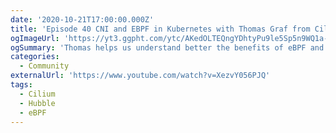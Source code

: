 ```yaml
---
date: '2020-10-21T17:00:00.000Z'
title: 'Episode 40 CNI and EBPF in Kubernetes with Thomas Graf from Cilium'
ogImageUrl: 'https://yt3.ggpht.com/ytc/AKedOLTEQngYDhtyPu9le5Sp5n9WQ1a-7MhGqFqITFit=s176-c-k-c0x00ffffff-no-rj'
ogSummary: 'Thomas helps us understand better the benefits of eBPF and the open source projects Cilium along with Hubble'
categories:
  - Community
externalUrl: 'https://www.youtube.com/watch?v=XezvY056PJQ'
tags:
  - Cilium
  - Hubble
  - eBPF
---
```


